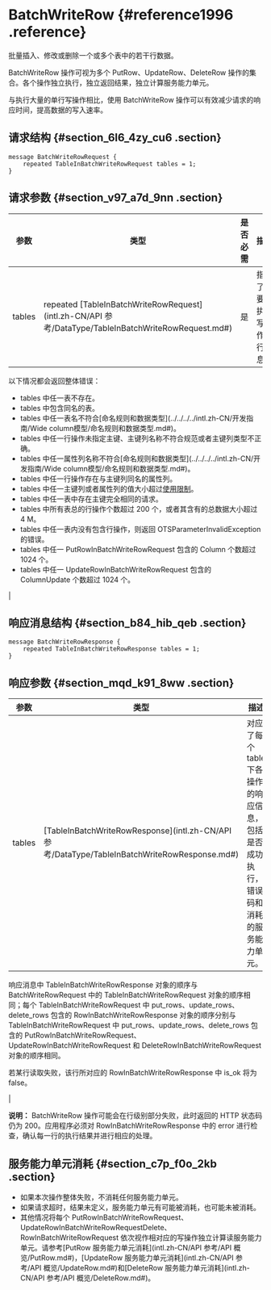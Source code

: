# BatchWriteRow {#reference1996 .reference}

批量插入、修改或删除一个或多个表中的若干行数据。

BatchWriteRow 操作可视为多个 PutRow、UpdateRow、DeleteRow 操作的集合。各个操作独立执行，独立返回结果，独立计算服务能力单元。

与执行大量的单行写操作相比，使用 BatchWriteRow 操作可以有效减少请求的响应时间，提高数据的写入速率。

## 请求结构 {#section_6l6_4zy_cu6 .section}

``` {#codeblock_xt3_oxl_lf1 .language-pb}
message BatchWriteRowRequest {
    repeated TableInBatchWriteRowRequest tables = 1;
}        
```

## 请求参数 {#section_v97_a7d_9nn .section}

|参数|类型|是否必需|描述|
|--|--|----|--|
|tables|repeated [TableInBatchWriteRowRequest](intl.zh-CN/API 参考/DataType/TableInBatchWriteRowRequest.md#)|是| 指定了需要要执行写操作的行信息。

 以下情况都会返回整体错误：

 -   tables 中任一表不存在。
-   tables 中包含同名的表。
-   tables 中任一表名不符合[命名规则和数据类型](../../../../intl.zh-CN/开发指南/Wide column模型/命名规则和数据类型.md#)。
-   tables 中任一行操作未指定主键、主键列名称不符合规范或者主键列类型不正确。
-   tables 中任一属性列名称不符合[命名规则和数据类型](../../../../intl.zh-CN/开发指南/Wide column模型/命名规则和数据类型.md#)。
-   tables 中任一行操作存在与主键列同名的属性列。
-   tables 中任一主键列或者属性列的值大小超过[使用限制](../../../../intl.zh-CN/开发指南/使用限制.md#)。
-   tables 中任一表中存在主键完全相同的请求。
-   tables 中所有表总的行操作个数超过 200 个，或者其含有的总数据大小超过 4 M。
-   tables 中任一表内没有包含行操作，则返回 OTSParameterInvalidException 的错误。
-   tables 中任一 PutRowInBatchWriteRowRequest 包含的 Column 个数超过 1024 个。
-   tables 中任一 UpdateRowInBatchWriteRowRequest 包含的 ColumnUpdate 个数超过 1024 个。

 |

## 响应消息结构 {#section_b84_hib_qeb .section}

``` {#codeblock_4kg_9js_aez .language-pb}
message BatchWriteRowResponse {
    repeated TableInBatchWriteRowResponse tables = 1;
}      
```

## 响应参数 {#section_mqd_k91_8ww .section}

|参数|类型|描述|
|--|--|--|
|tables|[TableInBatchWriteRowResponse](intl.zh-CN/API 参考/DataType/TableInBatchWriteRowResponse.md#)| 对应了每个 table 下各操作的响应信息，包括是否成功执行，错误码和消耗的服务能力单元。

 响应消息中 TableInBatchWriteRowResponse 对象的顺序与 BatchWriteRowRequest 中的 TableInBatchWriteRowRequest 对象的顺序相同；每个 TableInBatchWriteRowRequest 中 put\_rows、update\_rows、delete\_rows 包含的 RowInBatchWriteRowResponse 对象的顺序分别与 TableInBatchWriteRowRequest 中 put\_rows、update\_rows、delete\_rows 包含的 PutRowInBatchWriteRowRequest、UpdateRowInBatchWriteRowRequest 和 DeleteRowInBatchWriteRowRequest 对象的顺序相同。

 若某行读取失败，该行所对应的 RowInBatchWriteRowResponse 中 is\_ok 将为 false。

 |

**说明：** BatchWriteRow 操作可能会在行级别部分失败，此时返回的 HTTP 状态码仍为 200。应用程序必须对 RowInBatchWriteRowResponse 中的 error 进行检查，确认每一行的执行结果并进行相应的处理。

## 服务能力单元消耗 {#section_c7p_f0o_2kb .section}

-   如果本次操作整体失败，不消耗任何服务能力单元。
-   如果请求超时，结果未定义，服务能力单元有可能被消耗，也可能未被消耗。
-   其他情况将每个 PutRowInBatchWriteRowRequest、UpdateRowInBatchWriteRowRequestDelete、RowInBatchWriteRowRequest 依次视作相对应的写操作独立计算读服务能力单元。请参考[PutRow 服务能力单元消耗](intl.zh-CN/API 参考/API 概览/PutRow.md#)，[UpdateRow 服务能力单元消耗](intl.zh-CN/API 参考/API 概览/UpdateRow.md#)和[DeleteRow 服务能力单元消耗](intl.zh-CN/API 参考/API 概览/DeleteRow.md#)。

